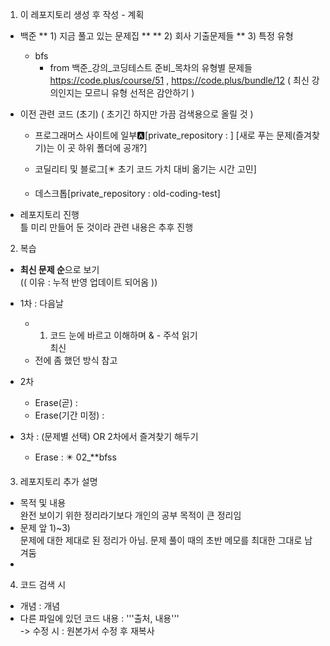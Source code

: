 1. 이 레포지토리 생성 후 작성 - 계획
  + 백준 
    ** 1) 지금 풀고 있는 문제집 **
    ** 2) 회사 기출문제들 **
    3) 특정 유형
      - bfs 
        + from 백준_강의_코딩테스트 준비_목차의 유형별 문제들 https://code.plus/course/51 , https://code.plus/bundle/12 ( 최신 강의인지는 모르니 유형 선적은 감안하기 )

  + 이전 관련 코드 (초기) ( 초기긴 하지만 가끔  검색용으로 올릴 것 ) 
    - 프로그래머스 사이트에 일부🅰️[private_repository : ] [새로 푸는 문제(즐겨찾기)는 이 곳 하위 폴더에 공개?]  

    - 코딜리티 및 블로그[✴️ 초기 코드 가치 대비 옮기는 시간 고민]
    - 데스크톱[private_repository : old-coding-test]

  + 레포지토리 진행  
    틀 미리 만들어 둔 것이라 관련 내용은 추후 진행  


2. 복습
  +  **최신 문제 순**으로 보기   
    (( 이유 : 누적 반영 업데이트 되어옴 ))
  + 1차 : 다음날
    - 1) 코드 눈에 바르고 이해하며 & - 주석 읽기  
      최신 
    - 전에 좀 했던 방식 참고

  + 2차
    - Erase(곧) : 
    - Erase(기간 미정) :

  + 3차 : (문제별 선택) OR 2차에서 즐겨찾기 해두기
    - Erase : ✴️ 02_**bfss

      
3. 레포지토리 추가 설명    
  + 목적 및 내용  
    완전 보이기 위한 정리라기보다 개인의 공부 목적이 큰 정리임
  + 문제 앞 1)~3)  
    문제에 대한 제대로 된 정리가 아님. 문제 풀이 때의 초반 메모를 최대한 그대로 남겨둠
  +

4. 코드 검색 시   
  + 개념 : 개념  
  + 다른 파일에 있던 코드 내용 : '''출처, 내용'''  
    -> 수정 시 : 원본가서 수정 후 재복사



